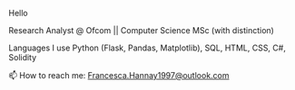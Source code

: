 Hello

Research Analyst @ Ofcom || Computer Science MSc (with distinction)

Languages I use Python (Flask, Pandas, Matplotlib), SQL, HTML, CSS, C#, Solidity

📫 How to reach me: Francesca.Hannay1997@outlook.com

<!--
**redfranch/redfranch** is a ✨ _special_ ✨ repository because its `README.md` (this file) appears on your GitHub profile.

Here are some ideas to get you started:

- 🔭 I’m currently studying an Msc in Computer Science at the University of Birmingham
- 🌱 I’m currently learning Python, C#
- 👯 I’m looking to collaborate on ...
- 🤔 I’m looking for help with ...
- 💬 Ask me about ...
- 📫 How to reach me: ...
- 😄 Pronouns: ...
- ⚡ Fun fact: ...
-->
